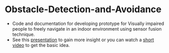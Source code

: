 # Obstacle-Detection-and-Avoidance
- Code and documentation for developing prototype for Visually impaired people to freely navigate in an indoor environment using sensor fusion technique.
- See this [presentation](https://docs.google.com/presentation/d/1dArGOwkwjbFmC7C1v-Tl8wGTsv3cLly97v09jK4xTR8/edit?usp=sharing) to gain more insight or you can watch a [short video](https://saqibjaved1.github.io/odav/) to get the basic idea. 
